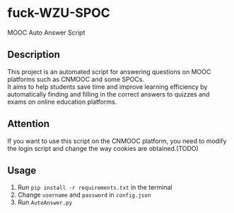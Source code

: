 # fuck-WZU-SPOC

MOOC Auto Answer Script

## Description

This project is an automated script for answering questions on MOOC platforms such as CNMOOC and some SPOCs.\
It aims to help students save time and improve learning efficiency by automatically finding and filling in the correct answers to quizzes and exams on online education platforms.

## Attention

If you want to use this script on the CNMOOC platform, you need to modify the login script and change the way cookies are obtained.(TODO)

## Usage

1. Run `pip install -r requirements.txt` in the terminal
2. Change `username` and `password` in `config.json`
3. Run `AutoAnswer.py`
